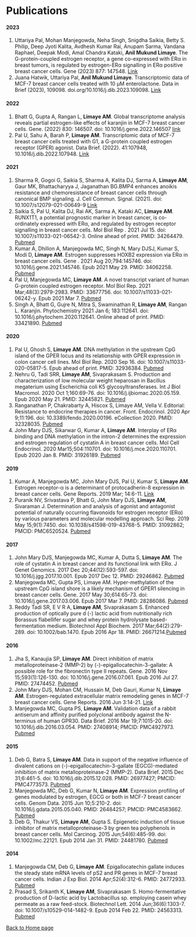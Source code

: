 # Publications

#### 2023

1. Uttariya Pal, Mohan Manjegowda, Neha Singh, Snigdha Saikia, Betty S. Philip, Deep Jyoti Kalita, Avdhesh Kumar Rai, Anupam Sarma, Vandana Raphael, Deepak Modi, Amal Chandra Kataki, **Anil Mukund Limaye**. The G-protein-coupled estrogen receptor, a gene co-expressed with ERα in breast tumors, is regulated by estrogen-ERα signalling in ERα positive breast cancer cells. Gene (2023) 877: 147548. [Link](https://authors.elsevier.com/a/1hGqq_8cEQhuDb)
2. Juana Hatwik, Uttariya Pal, **Anil Mukund Limaye**. Transcriptomic data of MCF-7 breast cancer cells treated with 10 µM enterolactone. Data in Brief (2023), 109098. doi.org/10.1016/j.dib.2023.109098. [Link](https://www.sciencedirect.com/science/article/pii/S2352340923002172)

#### 2022  
1. Bhatt G, Gupta A, Rangan L, **Limaye AM**. Global transcriptome analysis reveals partial estrogen-like effects of karanjin in MCF-7 breast cancer cells. Gene. (2022) 830: 146507. doi: 10.1016/j.gene.2022.146507 [link](https://www.sciencedirect.com/science/article/pii/S0378111922003262)
2. Pal U, Sahu A, Barah P, **Limaye AM**. Transcriptomic data of MCF-7 breast cancer cells treated with G1, a G-protein coupled estrogen receptor (GPER) agonist. Data Brief. (2022). 41:107948, 10.1016/j.dib.2022.107948. [Link](https://www.sciencedirect.com/science/article/pii/S2352340922001597)

#### 2021
1. Sharma R, Gogoi G, Saikia S, Sharma A, Kalita DJ, Sarma A, **Limaye AM**, Gaur MK, Bhattacharyya J, Jaganathan BG.BMP4 enhances anoikis resistance and chemoresistance of breast cancer cells through canonical BMP signaling. J. Cell Commun. Signal. (2021). doi: 10.1007/s12079-021-00649-9 [Link](https://link.springer.com/article/10.1007/s12079-021-00649-9)
2. Saikia S, Pal U, Kalita DJ, Rai AK, Sarma A, Kataki AC, **Limaye AM**. RUNX1T1, a potential prognostic marker in breast cancer, is co-ordinately expressed with ERα, and regulated by estrogen receptor signalling in breast cancer cells. Mol Biol Rep . 2021 Jul 15. doi: 10.1007/s11033-021-06542-3. Online ahead of print. PMID: 34264479. [Pubmed](https://pubmed.ncbi.nlm.nih.gov/34264479/)
3. Kumar A, Dhillon A, Manjegowda MC, Singh N, Mary DJSJ, Kumar S, Modi D, **Limaye AM**. Estrogen suppresses HOXB2 expression via ERα in breast cancer cells. Gene . 2021 Aug 20;794:145746. doi: 10.1016/j.gene.2021.145746. Epub 2021 May 29. PMID: 34062258. [Pubmed](https://pubmed.ncbi.nlm.nih.gov/34062258/)
4. Pal U, Manjegowda MC, **Limaye AM**. A novel transcript variant of human G-protein coupled estrogen receptor. Mol Biol Rep. 2021 Mar;48(3):2979-2983. PMID: 33677756. doi: 10.1007/s11033-021-06242-y. Epub 2021 Mar 7. [Pubmed](https://pubmed.ncbi.nlm.nih.gov/33677756/)
5. Singh A, Bhatt G, Gujre N, Mitra S, Swaminathan R, **Limaye AM**, Rangan L. Karanjin. Phytochemistry 2021 Jan 6; 183:112641. doi: 10.1016/j.phytochem.2020.112641. Online ahead of print. PMID: 33421890. [Pubmed](https://pubmed.ncbi.nlm.nih.gov/33421890/)

#### 2020
1. Pal U, Ghosh S, **Limaye AM**. DNA methylation in the upstream CpG island of the GPER locus and its relationship with GPER expression in colon cancer cell lines. Mol Biol Rep. 2020 Sep 16. doi: 10.1007/s11033-020-05817-5. Epub ahead of print. PMID: 32936384. [Pubmed](https://pubmed.ncbi.nlm.nih.gov/32936384/)
2. Nehru G, Tadi SRR, **Limaye AM**, Sivaprakasam S. Production and characterization of low molecular weight heparosan in Bacillus megaterium using Escherichia coli K5 glycosyltransferases. Int J Biol Macromol. 2020 Oct 1;160:69-76. doi: 10.1016/j.ijbiomac.2020.05.159. Epub 2020 May 21. PMID: 32445821. [Pubmed](https://pubmed.ncbi.nlm.nih.gov/32445821/)
3. Ranganathan P, Chakrabarty A, Hiscox S, Limaye AM, Vella V. Editorial: Resistance to endocrine therapies in cancer. Front. Endocrinol. 2020 Apr 9;11:196.
doi: 10.3389/fendo.2020.00196. eCollection 2020. PMID: 32328035. [Pubmed](https://pubmed.ncbi.nlm.nih.gov/32328035/)
4. John Mary DJS, Sikarwar G, Kumar A, **Limaye AM**. Interplay of ERα binding and DNA methylation in the intron-2 determines the expression and estrogen regulation of cystatin A in breast cancer cells. Mol Cell Endocrinol. 2020 Mar15;504:110701. doi: 10.1016/j.mce.2020.110701. Epub 2020 Jan 8. PMID: 31926189. [Pubmed](https://pubmed.ncbi.nlm.nih.gov/31926189/)

#### 2019
1. Kumar A, Manjegowda MC, John Mary DJS, Pal U, Kumar S, **Limaye AM**. Estrogen receptor-α is a determinant of protocadherin-8 expression in breast cancer cells. Gene Reports. 2019 Mar; 14:6-11. [Link](https://www.sciencedirect.com/science/article/pii/S2452014418301353)
2. Puranik NV, Srivastava P, Bhatt G, John Mary DJS, **Limaye AM**, Sivaraman J. Determination and analysis of agonist and antagonist potential of naturally occurring flavonoids for estrogen receptor (ERα) by various parameters and molecular modelling approach. Sci Rep. 2019 May 15;9(1):7450. doi: 10.1038/s41598-019-43768-5. PMID: 31092862; PMCID: PMC6520524. [Pubmed](https://pubmed.ncbi.nlm.nih.gov/31092862/)

#### 2017
1. John Mary DJS, Manjegowda MC, Kumar A, Dutta S, **Limaye AM**. The role of cystatin A in breast cancer and its functional link with ERα. J Genet Genomics. 2017 Dec 20;44(12):593-597. doi: 10.1016/j.jgg.2017.10.001. Epub 2017 Dec 12. PMID: 29246862. [Pubmed](https://pubmed.ncbi.nlm.nih.gov/29246862/)
2. Manjegowda MC, Gupta PS, Limaye AM. Hyper-methylation of the upstream CpG island shore is a likely mechanism of GPER1 silencing in breast cancer cells. Gene. 2017 May 30;614:65-73. doi: 10.1016/j.gene.2017.03.006. Epub 2017 Mar 7. PMID: 28286086. [Pubmed](https://pubmed.ncbi.nlm.nih.gov/28286086/)
3.  Reddy Tadi SR, E V R A, **Limaye AM**, Sivaprakasam S. Enhanced production of optically pure d (-) lactic acid from nutritionally rich Borassus flabellifer sugar and whey protein hydrolysate based-fermentation medium. Biotechnol Appl Biochem. 2017 Mar;64(2):279-289. doi: 10.1002/bab.1470. Epub 2016 Apr 18. PMID: 26671214.[Pubmed](https://pubmed.ncbi.nlm.nih.gov/26671214/)

#### 2016
1. Jha S, Kanaujia SP, **Limaye AM**. Direct inhibition of matrix metalloproteinase-2 (MMP-2) by (-)-epigallocatechin-3-gallate: A possible role for the fibronectin type II repeats. Gene. 2016 Nov 15;593(1):126-130. doi: 10.1016/j.gene.2016.07.061. Epub 2016 Jul 27. PMID: 27474452. [Pubmed](https://pubmed.ncbi.nlm.nih.gov/27474452/)
1. John Mary DJS, Mohan CM, Hussain M, Deb Gauri, Kumar N, **Limaye AM**. Estrogen-regulated extracellular matrix remodeling genes in MCF-7 breast cancer cells. Gene Reports. 2016 Jun 3:14-21. [Link](https://www.sciencedirect.com/science/article/pii/S2452014416000054)
2. Manjegowda MC, Gupta PS, **Limaye AM**. Validation data of a rabbit antiserum and affinity purified polyclonal antibody against the N-terminus of human GPR30. Data Brief. 2016 Mar 19;7:1015-20. doi: 10.1016/j.dib.2016.03.054. PMID: 27408914; PMCID: PMC4927973. [Pubmed](https://pubmed.ncbi.nlm.nih.gov/27408914/)

#### 2015
1. Deb G, Batra S, **Limaye AM**. Data in support of the negative influence of divalent cations on (-)-epigallocatechin-3-gallate (EGCG)-mediated inhibition of matrix metalloproteinase-2 (MMP-2). Data Brief. 2015 Dec 31;6:461-5. doi: 10.1016/j.dib.2015.12.028. PMID: 26977427; PMCID: PMC4773573. [Pubmed](https://pubmed.ncbi.nlm.nih.gov/26977427/)
2. Manjegowda MC, Deb G, Kumar N, **Limaye AM**. Expression profiling of genes modulated by estrogen, EGCG or both in MCF-7 breast cancer cells. Genom Data. 2015 Jun 10;5:210-2. doi: 10.1016/j.gdata.2015.05.040. PMID: 26484257; PMCID: PMC4583662. [Pubmed](https://pubmed.ncbi.nlm.nih.gov/26484257/)
3. Deb G, Thakur VS, **Limaye AM**, Gupta S. Epigenetic induction of tissue inhibitor of matrix metalloproteinase-3 by green tea polyphenols in breast cancer cells. Mol Carcinog. 2015 Jun;54(6):485-99. doi: 10.1002/mc.22121. Epub 2014 Jan 31. PMID: 24481780. [Pubmed](https://pubmed.ncbi.nlm.nih.gov/24481780/)

#### 2014
1. Manjegowda CM, Deb G, **Limaye AM**. Epigallocatechin gallate induces the steady state mRNA levels of pS2 and PR genes in MCF-7 breast cancer cells. Indian J Exp Biol. 2014 Apr;52(4):312-6. PMID: 24772933. [Pubmed](https://pubmed.ncbi.nlm.nih.gov/24772933/)
2. Prasad S, Srikanth K, **Limaye AM**, Sivaprakasam S. Homo-fermentative production of D-lactic acid by Lactobacillus sp. employing casein whey permeate as a raw feed-stock. Biotechnol Lett. 2014 Jun;36(6):1303-7. doi: 10.1007/s10529-014-1482-9. Epub 2014 Feb 22. PMID: 24563313. [Pubmed](https://pubmed.ncbi.nlm.nih.gov/24563313/)

[Back to Home page](./index.md)

